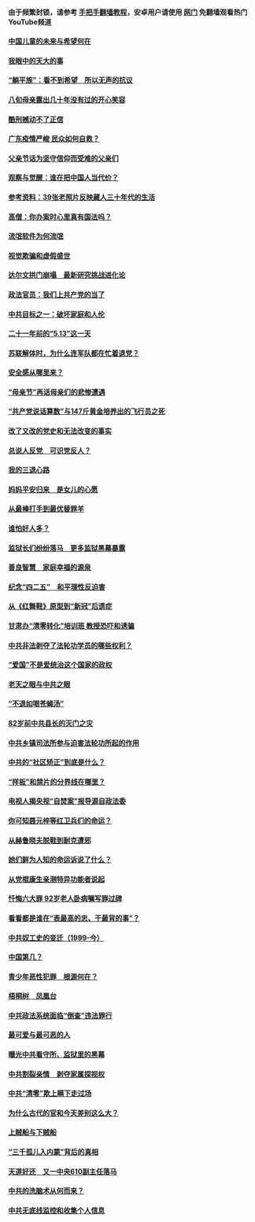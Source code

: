 #### 由于频繁封锁，请参考 [手把手翻墙教程](https://github.com/gfw-breaker/guides/wiki/)，安卓用户请使用 [网门](https://github.com/gfw-breaker/nogfw/blob/master/dl.md?t=07062100) 免翻墙观看热门YouTube频道 

#### [中国儿童的未来与希望何在](../pages/19/427680.md?t=07062100) 

#### [我眼中的天大的事](../pages/19/427619.md?t=07062100) 

#### [“躺平族”：看不到希望　所以无声的抗议](../pages/19/427464.md?t=07062100) 

#### [八旬母亲露出几十年没有过的开心笑容](../pages/19/427429.md?t=07062100) 

#### [酷刑撼动不了正信](../pages/19/427414.md?t=07062100) 

#### [广东疫情严峻 民众如何自救？](../pages/19/427311.md?t=07062100) 

#### [父亲节话为坚守信仰而受难的父亲们](../pages/19/427033.md?t=07062100) 

#### [观察与觉醒：谁在把中国人当代价？](../pages/19/426987.md?t=07062100) 

#### [参考资料：39张老照片反映藏人三十年代的生活](../pages/19/426471.md?t=07062100) 

#### [高僧：你办案时心里真有国法吗？](../pages/19/426530.md?t=07062100) 

#### [流氓软件为何流氓](../pages/19/426531.md?t=07062100) 

#### [视觉欺骗和虚假盛世](../pages/19/426443.md?t=07062100) 

#### [达尔文拱门崩塌　最新研究挑战进化论](../pages/19/426009.md?t=07062100) 

#### [政法官员：我们上共产党的当了](../pages/19/425351.md?t=07062100) 

#### [中共目标之一：破坏家庭和人伦](../pages/19/424454.md?t=07062100) 

#### [二十一年前的“5.13”这一天](../pages/19/424814.md?t=07062100) 

#### [苏联解体时，为什么连军队都在忙着退党？](../pages/19/424335.md?t=07062100) 

#### [安全感从哪里来？](../pages/19/424336.md?t=07062100) 

#### [“母亲节”再话母亲们的悲惨遭遇](../pages/19/424234.md?t=07062100) 

#### [“共产党说话算数”与147斤黄金培养出的飞行员之死](../pages/19/424115.md?t=07062100) 

#### [改了又改的党史和无法改变的事实](../pages/19/424037.md?t=07062100) 

#### [总说人反党　可识党反人？](../pages/19/423820.md?t=07062100) 

#### [我的三退心路](../pages/19/423876.md?t=07062100) 

#### [妈妈平安归来　是女儿的心愿](../pages/19/423947.md?t=07062100) 

#### [从最棒打手到最优替罪羊](../pages/19/423819.md?t=07062100) 

#### [谁怕好人多？](../pages/19/423774.md?t=07062100) 

#### [监狱长们纷纷落马　更多监狱黑幕暴露](../pages/19/423787.md?t=07062100) 

#### [善良智慧　家庭幸福的源泉](../pages/19/423632.md?t=07062100) 

#### [纪念“四二五”　和平理性反迫害](../pages/19/423660.md?t=07062100) 

#### [从《红舞鞋》原型到“新冠”后遗症](../pages/19/423509.md?t=07062100) 

#### [甘肃办“清零转化”培训班 教授恐吓和诱骗](../pages/19/423498.md?t=07062100) 

#### [中共非法剥夺了法轮功学员的哪些权利？](../pages/19/423392.md?t=07062100) 

#### [“爱国”不是爱统治这个国家的政权](../pages/19/423029.md?t=07062100) 

#### [老天之眼与中共之眼](../pages/19/423378.md?t=07062100) 

#### [“不退如喝苍蝇汤”](../pages/19/423287.md?t=07062100) 

#### [82岁前中共县长的灭门之灾](../pages/19/423055.md?t=07062100) 

#### [中共乡镇司法所参与迫害法轮功所起的作用](../pages/19/423064.md?t=07062100) 

#### [中共的“社区矫正”到底是什么？](../pages/19/422870.md?t=07062100) 

#### [“样板”和禁片的分界线在哪里？](../pages/19/422704.md?t=07062100) 

#### [电视人揭央视“自焚案”报导源自政法委](../pages/19/422770.md?t=07062100) 

#### [你可知聂元梓等红卫兵们的命运？](../pages/19/422848.md?t=07062100) 

#### [从赫鲁晓夫脱鞋到耐克遭邪](../pages/19/422826.md?t=07062100) 

#### [她们鲜为人知的命运诉说了什么？](../pages/19/422754.md?t=07062100) 

#### [从党棍康生亲测特异功能者说起](../pages/19/422657.md?t=07062100) 

#### [忏悔六大罪 92岁老人卧病嘱写罪过碑](../pages/19/422750.md?t=07062100) 

#### [看看都是谁在“表最高的忠、干最背的事”？](../pages/19/422703.md?t=07062100) 

#### [中共奴工史的变迁（1999-今）](../pages/19/422656.md?t=07062100) 

#### [中国第几？](../pages/19/422496.md?t=07062100) 

#### [青少年恶性犯罪　根源何在？](../pages/19/422449.md?t=07062100) 

#### [梧桐树　凤凰台](../pages/19/422442.md?t=07062100) 

#### [中共政法系统面临“倒查”违法罪行](../pages/19/422497.md?t=07062100) 

#### [最可爱与最可恶的人](../pages/19/422448.md?t=07062100) 

#### [曝光中共看守所、监狱里的黑幕](../pages/19/422390.md?t=07062100) 

#### [中共割裂亲情　剥夺家属探视权](../pages/19/422364.md?t=07062100) 

#### [中共“清零”欺上瞒下走过场](../pages/19/422306.md?t=07062100) 

#### [为什么古代的官和今天差别这么大？](../pages/19/422228.md?t=07062100) 

#### [上贼船与下贼船](../pages/19/422276.md?t=07062100) 

#### [“三千孤儿入内蒙”背后的真相](../pages/19/422229.md?t=07062100) 

#### [天道好还　又一中央610副主任落马](../pages/19/422155.md?t=07062100) 

#### [中共的洗脑术从何而来？](../pages/19/422154.md?t=07062100) 

#### [中共无底线监控和收集个人信息](../pages/19/422039.md?t=07062100) 

